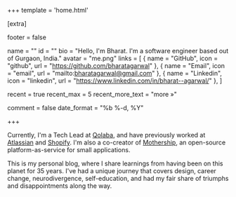 +++
template = 'home.html'

[extra]


footer = false

name = ""
id = ""
bio = "Hello, I'm Bharat. I'm a software engineer based out of Gurgaon, India."
avatar = "me.png"
links = [
  { name = "GitHub", icon = "github", url = "https://github.com/bharatagarwal" },
  { name = "Email", icon = "email", url = "mailto:bharatagarwal@gmail.com" },
  { name = "Linkedin", icon = "linkedin", url = "https://www.linkedin.com/in/bharat--agarwal/" },
]

recent = true
recent_max = 5
recent_more_text = "more »"

comment = false
date_format = "%b %-d, %Y"


+++

Currently, I'm a Tech Lead at [Qolaba](https://qolaba.ai), and have previously worked at [Atlassian](https://www.atlassian.com/blog/atlassian-engineering/cloud-overview) and [Shopify](https://shopify.engineering/scale-performance-testing). I'm also a co-creator of [Mothership](https://mothership.live/), an open-source platform-as-service for small applications.

This is my personal blog, where I share learnings from having been on this planet for 35 years. I've had a unique journey that covers design, career change, neurodivergence, self-education, and had my fair share of triumphs and disappointments along the way.
